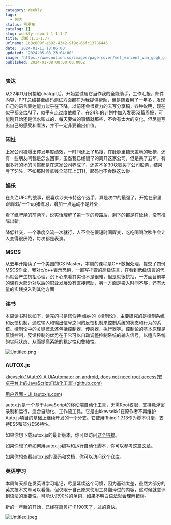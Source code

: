 ```yaml
---
category: Weekly
tags:
  - 总结
status: 已发布
catalog: []
slug: weekly-report-1-1-1-7
title: 周报(1.1-1.7)
urlname: 1c8c009f-e692-4342-9f9c-66fc13786446
date: '2024-01-11 18:06:00'
updated: '2024-05-08 23:04:00'
image: 'https://www.notion.so/images/page-cover/met_vincent_van_gogh_ginoux.jpg'
published: 2024-01-08T08:00:00.000Z
---
```


### 表达


从22年11月份接触chatgpt后，开始尝试用它当作我的全能助手，工作汇报，邮件内容，PPT总结甚至编码测试方面都在为我提供帮助，但是随着用了一年多，发现自己的语言表达能力似乎在下降，以前还会很费力的去写分享稿，各种说明，现在似乎都交给AI了，似乎有点过度依赖了。在24年的计划中加入发表52篇周报，可能刚开始还是流水账式的，每天要做的事情就那些，不会有太大的变化，但尽量写出自己的感受和看法，并不一定非要输出价值。


### 闲扯


上家公司被爆出停发年度绩效，一时间还上了热搜，在脉脉里铺天盖地的吐槽，还有一些朋友问我是怎么回事，虽然我已经很早的离开这家公司，但是呆了五年，有很多好的坏的习惯都是在这家公司养成了，还差不多30块钱买了公司股票，结果亏了51%，不如那时候拿钱全部压上ETH，起码也不会跌这么惨


### 娱乐


在关注UFC的战事，很喜欢沙夫卡特这个选手，算是次中的最强了，开始在家里跟着B站一个up猪练习，增加一点运动不是坏处


看了纸牌屋的前两季，说实话理解了第一季的套路后，剩下的都是在延续，没有推陈出新。


降低社交，一个季度交流一次就行，人不会在很短时间骤变，吃吃喝喝吹吹牛会让人变得很厌倦，每次都是表演。


### MSCS


从去年开始读了一个美国的CS Master，本周的课程是C++数据处理，提交了四份MSCS作业，我对c/c++表示恐惧，一直写托管的高级语言，在看到低级语言的代码就会产生抗拒心理，沉下心来看其实也不是很难，但是就很抗拒，一方面目前学的课程大部分对以后的职业发展没有直接帮助，另一方面是投入时间不够，还有大量的实践投入到其他方面


### 读书


本周读书时长如下，读完的书是诺伯特·维纳的《控制论》，主要研究的是控制系统和反馈机制，通过输入和输出信号之间的反馈机制来控制系统的状态和行为的系统。控制论中的关键概念还包括控制器、传感器、执行器等。控制论的基本原理是反馈控制，反馈控制的优势在于它可以自动调整控制系统的输入信号，以适应系统的实际状态，从而提高系统的稳定性和鲁棒性。


![Untitled.png](https://prod-files-secure.s3.us-west-2.amazonaws.com/5d24fe63-e567-4804-86f9-9fdc62e13082/4d744901-b410-4924-8554-36cce6e9aab7/Untitled.png?X-Amz-Algorithm=AWS4-HMAC-SHA256&X-Amz-Content-Sha256=UNSIGNED-PAYLOAD&X-Amz-Credential=ASIAZI2LB4664JWCBVK2%2F20250202%2Fus-west-2%2Fs3%2Faws4_request&X-Amz-Date=20250202T053451Z&X-Amz-Expires=3600&X-Amz-Security-Token=IQoJb3JpZ2luX2VjENz%2F%2F%2F%2F%2F%2F%2F%2F%2F%2FwEaCXVzLXdlc3QtMiJGMEQCIHNEPQwh7Rp%2BhcQgiUimdbxRIBjw8S%2BcnQFGnsCXnB6DAiB0CsqXEeVZVQrKwVA49iHLbXQ56DTya59cZ%2FoCTudojSqIBAjl%2F%2F%2F%2F%2F%2F%2F%2F%2F%2F8BEAAaDDYzNzQyMzE4MzgwNSIMHTlby1RD2Qhs87YEKtwDjN6brjxvog%2F8sb2DwCuYuw4CfISAEuXSQxsVJkvU68aTexQlXRisN5LVPDyVaDSqNDXszLsErVmXhzNMcvpjg%2BllydR2MRdaulUK8LKQG18fQ%2FnzoYh7lMaSGRBJWb2PkAMGtkxTgOKFuoRyC9gmhzmeFYZz86z4xfiKPCGLdOYGDABlawSGAJ79bcJBtLGByvTst3Q1MRNHXqVk%2Fz3EpsfLLdvutKARRgo7jptc%2Be%2FOzPjN3Yoxa%2B2zmhaRQwbliJynBNpthUeSS%2FeINTVSIiWgRXNQTxW0ay646XNrF%2BaZRagMz7N0Xl1ijGVKxHgUSFFDBXxWEH5hUOUVcXw5ce%2BMFHh3QYMdIXf0KhPsuiUy6rWmjQd0n8IW9wVhhJ9tx8FEO8jy0CdVa%2FYzdpTyUbfMPxgu%2FJukPO0J%2FMuuxjJPySifdTn2rJZtgsWPWvusfzNcL1EWevzGK8KpnqCfCNG%2BjxhV8TOOZuiaxhneeJmLCGGZIcZbhbhBf%2BLxwuC%2FCDn6Hs0KpcVSBG9dbwNAhviiesUs07SdXA5gGZIsY2gCwkFaqnzgrvdZt3O7H4nr%2FzoRv2U%2B9F6B3no2PIA6%2BI1XG1wEOlm15hCZFuOrM7sBsdq3jl9PctK4naMw6eH7vAY6pgE1P3znRsOSoMWgL7lfmXCzcsmBTRILf2QUfoCWVdDkurwWliVWfDoe%2BfULM6ObwKEwuzAYovQNpFccDSDvlfgYmzcPHBM%2FaKAt7AxVlefg518sU4F1C1ZN%2Bq8xL5K1P%2Fk81Tg9gGtg69Eft13xpCJDMK1UayE4H%2F2F41oqLn5bV6CUJ%2B%2BlIBzscoOBhC2%2B3HWOfTmwgeqI7meCtdZBe8Jwu1F%2F8cDo&X-Amz-Signature=67080babaf50d734ce7f19a3244c0f157a087f4a24151b6e30518b1ea3a9474b&X-Amz-SignedHeaders=host&x-id=GetObject)


### AUTOX.js


[kkevsekk1/AutoX: A UiAutomator on android, does not need root access(安卓平台上的JavaScript自动化工具) (github.com)](https://github.com/kkevsekk1/AutoX)


[用户界面 - UI (autoxjs.com)](http://doc.autoxjs.com/#/ui)


autox.js是一个基于JavaScript的移动端自动化工具，无需Root权限，支持悬浮窗录制和运行，适合自动化、工作流工具。它是由kkevsekk1在原作者不再维护Auto.js项目的基础上继续开发的一个分支。它使用Rhino 1.7.13作为脚本引擎，支持ES5和部分ES6特性。


如果你想下载autox.js的最新版本，你可以访问[这个链接](https://github.com/kkevsekk1/AutoX/releases)。


如果你想了解如何用autox.js编写和运行自动化脚本，你可以参考[这篇文章](https://www.cnblogs.com/ghj1976/p/autoxjs.html)。


如果你想查看autox.js的源码和文档，你可以访问[这个仓库](https://github.com/kkevsekk1/AutoX)。


### 英语学习


本周每天都在发英语学习笔记，尽量延续这个习惯，因为基础太差，虽然大部分的英文技术文章可以看懂，但仅限于自己原来使用工具翻译过的内容，这时候就意识到语法的重要性，可能认识90%的单词，如果不明白语法就会理解错误。


新的一年新的开始，已经在扇贝打卡190天了，过的真快。


![Untitled.jpeg](https://prod-files-secure.s3.us-west-2.amazonaws.com/5d24fe63-e567-4804-86f9-9fdc62e13082/c04d3014-4bd3-4142-a613-19220f0a3512/Untitled.jpeg?X-Amz-Algorithm=AWS4-HMAC-SHA256&X-Amz-Content-Sha256=UNSIGNED-PAYLOAD&X-Amz-Credential=ASIAZI2LB4664JWCBVK2%2F20250202%2Fus-west-2%2Fs3%2Faws4_request&X-Amz-Date=20250202T053451Z&X-Amz-Expires=3600&X-Amz-Security-Token=IQoJb3JpZ2luX2VjENz%2F%2F%2F%2F%2F%2F%2F%2F%2F%2FwEaCXVzLXdlc3QtMiJGMEQCIHNEPQwh7Rp%2BhcQgiUimdbxRIBjw8S%2BcnQFGnsCXnB6DAiB0CsqXEeVZVQrKwVA49iHLbXQ56DTya59cZ%2FoCTudojSqIBAjl%2F%2F%2F%2F%2F%2F%2F%2F%2F%2F8BEAAaDDYzNzQyMzE4MzgwNSIMHTlby1RD2Qhs87YEKtwDjN6brjxvog%2F8sb2DwCuYuw4CfISAEuXSQxsVJkvU68aTexQlXRisN5LVPDyVaDSqNDXszLsErVmXhzNMcvpjg%2BllydR2MRdaulUK8LKQG18fQ%2FnzoYh7lMaSGRBJWb2PkAMGtkxTgOKFuoRyC9gmhzmeFYZz86z4xfiKPCGLdOYGDABlawSGAJ79bcJBtLGByvTst3Q1MRNHXqVk%2Fz3EpsfLLdvutKARRgo7jptc%2Be%2FOzPjN3Yoxa%2B2zmhaRQwbliJynBNpthUeSS%2FeINTVSIiWgRXNQTxW0ay646XNrF%2BaZRagMz7N0Xl1ijGVKxHgUSFFDBXxWEH5hUOUVcXw5ce%2BMFHh3QYMdIXf0KhPsuiUy6rWmjQd0n8IW9wVhhJ9tx8FEO8jy0CdVa%2FYzdpTyUbfMPxgu%2FJukPO0J%2FMuuxjJPySifdTn2rJZtgsWPWvusfzNcL1EWevzGK8KpnqCfCNG%2BjxhV8TOOZuiaxhneeJmLCGGZIcZbhbhBf%2BLxwuC%2FCDn6Hs0KpcVSBG9dbwNAhviiesUs07SdXA5gGZIsY2gCwkFaqnzgrvdZt3O7H4nr%2FzoRv2U%2B9F6B3no2PIA6%2BI1XG1wEOlm15hCZFuOrM7sBsdq3jl9PctK4naMw6eH7vAY6pgE1P3znRsOSoMWgL7lfmXCzcsmBTRILf2QUfoCWVdDkurwWliVWfDoe%2BfULM6ObwKEwuzAYovQNpFccDSDvlfgYmzcPHBM%2FaKAt7AxVlefg518sU4F1C1ZN%2Bq8xL5K1P%2Fk81Tg9gGtg69Eft13xpCJDMK1UayE4H%2F2F41oqLn5bV6CUJ%2B%2BlIBzscoOBhC2%2B3HWOfTmwgeqI7meCtdZBe8Jwu1F%2F8cDo&X-Amz-Signature=b5fb2092d43fa74a4f8a3f8afff9446b58b4b425012295be4b73007f6e98d7c2&X-Amz-SignedHeaders=host&x-id=GetObject)


